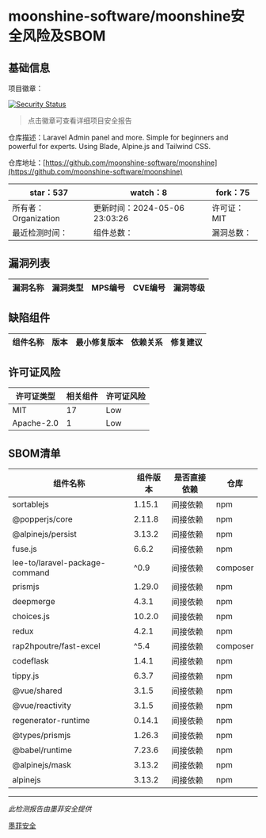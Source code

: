 # moonshine-software/moonshine安全风险及SBOM

## 基础信息

项目徽章：

[![Security Status](https://www.murphysec.com/platform3/v31/badge/1787917845459968000.svg)](https://www.murphysec.com/console/report/1787206127653367808/1787917845459968000)

> 点击徽章可查看详细项目安全报告

仓库描述：Laravel Admin panel and more. Simple for beginners and powerful for experts. Using Blade, Alpine.js and Tailwind CSS.

仓库地址：[https://github.com/moonshine-software/moonshine](https://github.com/moonshine-software/moonshine)

| star：537 | watch：8 | fork：75 |
| ----------- | -------------- | ------------ |
| 所有者：Organization | 更新时间：2024-05-06 23:03:26 | 许可证：MIT |
| 最近检测时间： | 组件总数： | 漏洞总数： |




## 漏洞列表

| 漏洞名称 | 漏洞类型 | MPS编号 | CVE编号 | 漏洞等级 |
| ------- | ------ | ------- | ------ | ----- |





## 缺陷组件

| 组件名称 | 版本 | 最小修复版本 | 依赖关系 | 修复建议 |
| -------- | ---- | ------------ | -------- | -------- |





## 许可证风险

| 许可证类型 | 相关组件 | 许可证风险 |
| ---------- | -------- | ---------- |
|MIT|17|Low|
|Apache-2.0|1|Low|




## SBOM清单

| 组件名称 | 组件版本 | 是否直接依赖 | 仓库 |
| -------- | -------- | ------------ | ---- |
|sortablejs|1.15.1|间接依赖|npm|
|@popperjs/core|2.11.8|间接依赖|npm|
|@alpinejs/persist|3.13.2|间接依赖|npm|
|fuse.js|6.6.2|间接依赖|npm|
|lee-to/laravel-package-command|^0.9|间接依赖|composer|
|prismjs|1.29.0|间接依赖|npm|
|deepmerge|4.3.1|间接依赖|npm|
|choices.js|10.2.0|间接依赖|npm|
|redux|4.2.1|间接依赖|npm|
|rap2hpoutre/fast-excel|^5.4|间接依赖|composer|
|codeflask|1.4.1|间接依赖|npm|
|tippy.js|6.3.7|间接依赖|npm|
|@vue/shared|3.1.5|间接依赖|npm|
|@vue/reactivity|3.1.5|间接依赖|npm|
|regenerator-runtime|0.14.1|间接依赖|npm|
|@types/prismjs|1.26.3|间接依赖|npm|
|@babel/runtime|7.23.6|间接依赖|npm|
|@alpinejs/mask|3.13.2|间接依赖|npm|
|alpinejs|3.13.2|间接依赖|npm|


------

*此检测报告由墨菲安全提供*

[墨菲安全](www.murphysec.com)